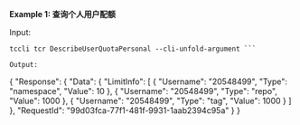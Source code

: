**Example 1: 查询个人用户配额**



Input: 

```
tccli tcr DescribeUserQuotaPersonal --cli-unfold-argument ```

Output: 
```
{
    "Response": {
        "Data": {
            "LimitInfo": [
                {
                    "Username": "20548499",
                    "Type": "namespace",
                    "Value": 10
                },
                {
                    "Username": "20548499",
                    "Type": "repo",
                    "Value": 1000
                },
                {
                    "Username": "20548499",
                    "Type": "tag",
                    "Value": 1000
                }
            ]
        },
        "RequestId": "99d03fca-77f1-481f-9931-1aab2394c95a"
    }
}
```

